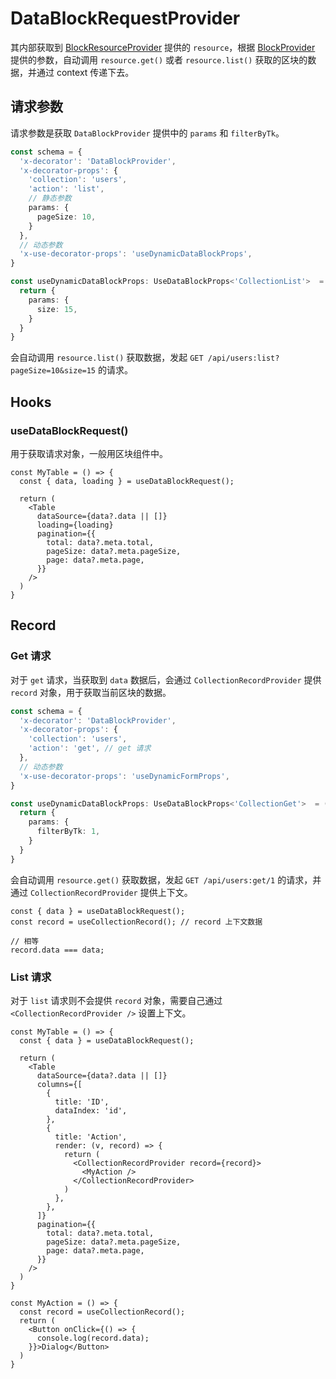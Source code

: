# DataBlockRequestProvider

其内部获取到 [BlockResourceProvider](./DataBlockResourceProvider) 提供的 `resource`，根据 [BlockProvider](./DataBlockProvider) 提供的参数，自动调用 `resource.get()` 或者 `resource.list()` 获取的区块的数据，并通过 context 传递下去。

## 请求参数

请求参数是获取 `DataBlockProvider` 提供中的 `params` 和 `filterByTk`。

```ts | pure
const schema = {
  'x-decorator': 'DataBlockProvider',
  'x-decorator-props': {
    'collection': 'users',
    'action': 'list',
    // 静态参数
    params: {
      pageSize: 10,
    }
  },
  // 动态参数
  'x-use-decorator-props': 'useDynamicDataBlockProps',
}

const useDynamicDataBlockProps: UseDataBlockProps<'CollectionList'>  = () => {
  return {
    params: {
      size: 15,
    }
  }
}
```

会自动调用 `resource.list()` 获取数据，发起 `GET /api/users:list?pageSize=10&size=15` 的请求。

## Hooks

### useDataBlockRequest()

用于获取请求对象，一般用区块组件中。

```tsx | pure
const MyTable = () => {
  const { data, loading } = useDataBlockRequest();

  return (
    <Table
      dataSource={data?.data || []}
      loading={loading}
      pagination={{
        total: data?.meta.total,
        pageSize: data?.meta.pageSize,
        page: data?.meta.page,
      }}
    />
  )
}
```

## Record

### Get 请求

对于 `get` 请求，当获取到 `data` 数据后，会通过 `CollectionRecordProvider` 提供 `record` 对象，用于获取当前区块的数据。

```ts | pure
const schema = {
  'x-decorator': 'DataBlockProvider',
  'x-decorator-props': {
    'collection': 'users',
    'action': 'get', // get 请求
  },
  // 动态参数
  'x-use-decorator-props': 'useDynamicFormProps',
}

const useDynamicDataBlockProps: UseDataBlockProps<'CollectionGet'>  = () => {
  return {
    params: {
      filterByTk: 1,
    }
  }
}
```

会自动调用 `resource.get()` 获取数据，发起 `GET /api/users:get/1` 的请求，并通过 `CollectionRecordProvider` 提供上下文。

```tsx | pure
const { data } = useDataBlockRequest();
const record = useCollectionRecord(); // record 上下文数据

// 相等
record.data === data;
```

### List 请求

对于 `list` 请求则不会提供 `record` 对象，需要自己通过 `<CollectionRecordProvider />` 设置上下文。

```tsx | pure
const MyTable = () => {
  const { data } = useDataBlockRequest();

  return (
    <Table
      dataSource={data?.data || []}
      columns={[
        {
          title: 'ID',
          dataIndex: 'id',
        },
        {
          title: 'Action',
          render: (v, record) => {
            return (
              <CollectionRecordProvider record={record}>
                <MyAction />
              </CollectionRecordProvider>
            )
          },
        },
      ]}
      pagination={{
        total: data?.meta.total,
        pageSize: data?.meta.pageSize,
        page: data?.meta.page,
      }}
    />
  )
}

const MyAction = () => {
  const record = useCollectionRecord();
  return (
    <Button onClick={() => {
      console.log(record.data);
    }}>Dialog</Button>
  )
}
```

